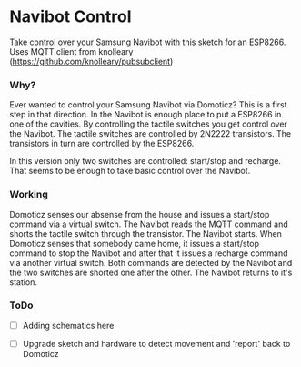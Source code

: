 # Navibot Control


Take control over your Samsung Navibot with this sketch for an ESP8266.
Uses MQTT client from knolleary (https://github.com/knolleary/pubsubclient) 

### Why?
Ever wanted to control your Samsung Navibot via Domoticz? This is a first step in
that direction. In the Navibot is enough place to put a ESP8266 in one of the cavities.
By controlling the tactile switches you get control over the Navibot.
The tactile switches are controlled by 2N2222 transistors. The transistors in turn are 
controlled by the ESP8266.

In this version only two switches are controlled: start/stop and recharge. That seems to be
enough to take basic control over the Navibot.

### Working
Domoticz senses our absense from the house and issues a start/stop command via a virtual switch. The
Navibot reads the MQTT command and shorts the tactile switch through the transistor. The Navibot
starts. 
When Domoticz senses that somebody came home, it issues a start/stop command to stop the Navibot and 
after that it issues a recharge command via another virtual switch. Both commands are 
detected by the Navibot and the two switches are shorted one after the other. The Navibot returns
to it's station.


### ToDo
- [ ] Adding schematics here
- [ ] Upgrade sketch and hardware to detect movement and 'report' back to Domoticz



